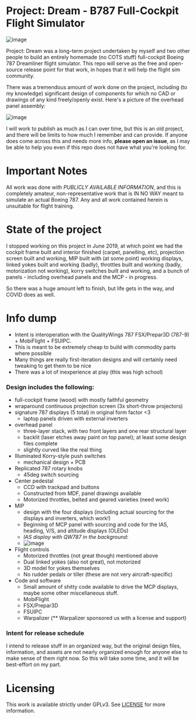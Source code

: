 # Project: Dream - B787 Full-Cockpit Flight Simulator

![image](https://user-images.githubusercontent.com/54985569/140247626-25ccd612-d31e-4a72-a9a7-1f879e0656f5.png)

Project: Dream was a long-term project undertaken by myself and two other people to build an entirely homemade (no COTS stuff) full-cockpit Boeing 787 Dreamliner flight simulator. This repo will serve as the free and open-source release point for that work, in hopes that it will help the flight sim community.

There was a tremendous amount of work done on the project, including (to my knowledge) significant design of components for which no CAD or drawings of any kind freely/openly exist. Here's a picture of the overhead panel assembly:

![image](https://user-images.githubusercontent.com/54985569/140246177-3dd7392e-5ed8-4090-8bb6-f011e104b773.png)

I will work to publish as much as I can over time, but this is an old project, and there will be limits to how much I remember and can provide. If anyone does come across this and needs more info, **please open an issue**, as I may be able to help you even if this repo does not have what you're looking for.

# Important Notes
All work was done with *PUBLICLY AVAILABLE INFORMATION*, and this is completely amateur, non-representative work that is IN NO WAY meant to simulate an actual Boeing 787. Any and all work contained herein is unsuitable for flight training.

# State of the project
I stopped working on this project in June 2019, at which point we had the cockpit frame built and interior finished (carpet, panelling, etc), projection screen built and working, MIP built with (at some point) working displays, linked yokes built and working (badly), throttles built and working (badly, motorization not working), korry switches built and working, and a bunch of panels - including overhead panels and the MCP - in progress.

So there was a huge amount left to finish, but life gets in the way, and COVID does as well.

# Info dump
- Intent is interoperation with the QualityWings 787 FSX/Prepar3D (787-9) + MobiFlight + FSUIPC.
- This is meant to be extremely cheap to build with commodity parts where possible
- Many things are really first-iteration designs and will certainly need tweaking to get them to be nice
- There was a lot of inexperience at play (this was high school)

### Design includes the following:

- full-cockpit frame (wood) with mostly faithful geometry
- wraparound continuous projection screen (3x short-throw projectors)
- signature 787 displays (5 total) in original form factor <3
  - laptop panels driven with external inverters
- overhead panel
  - three-layer stack, with two front layers and one rear structural layer
  - backlit (laser etches away paint on top panel); at least some design files complete
  - slightly curved like the real thing
- Illuminated Korry-style push switches
  - mechanical design + PCB
- Replicated 787 rotary knobs
  - 45deg switch sourcing
- Center pedestal
  - CCD with trackpad and buttons
  - Constructed from MDF, panel drawings available
  - Motorized throttles, belted and geared varieties (need work)
- MIP
  - design with the four displays (including actual sourcing for the displays and inverters, which work!)
  - Beginning of MCP panel with sourcing and code for the IAS, heading, V/S, and altitude displays (OLEDs)
  - _IAS display with QW787 in the background:_
  - ![image](https://user-images.githubusercontent.com/54985569/140248400-a0fd7e41-68d8-4185-a9d8-477a0d0697ce.png)
- Flight controls
  - Motorized throttles (not great though) mentioned above
  - Dual linked yokes (also not great), not motorized
  - 3D model for yokes themselves
  - No rudder pedals or tiller (these are not very aircraft-specific)
- Code and software
  - Small amount of shitty code available to drive the MCP displays, maybe some other miscellaneous stuff.
  - MobiFlight
  - FSX/Prepar3D
  - FSUIPC
  - Warpalizer (** Warpalizer sponsored us with a license and support)

### Intent for release schedule
I intend to release stuff in an organized way, but the original design files, information, and assets are not nearly organized enough for anyone else to make sense of them right now. So this will take some time, and it will be best-effort on my part.

# Licensing
This work is available strictly under GPLv3. See [LICENSE](https://github.com/dmezh/projectdream/blob/main/LICENSE) for more information.
